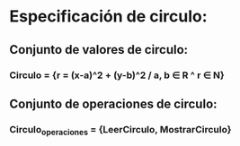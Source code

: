 # Especificación de circulo:   

  ## Conjunto de valores de circulo:

   ### Circulo = {r = (x-a)^2 + (y-b)^2 / a, b ∈ R ^ r ∈ N}

  ## Conjunto de operaciones de circulo:



   ### Circulo<sub>operaciones</sub> = {LeerCirculo, MostrarCirculo}
